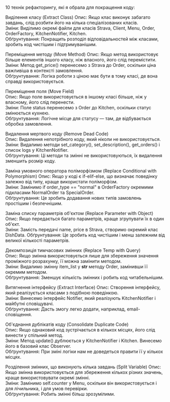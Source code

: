 10 технік рефакторингу, які я обрала для покращення коду:  

Виділення класу (Extract Class)
Опис: Якщо клас виконує забагато завдань, слід розбити його на кілька спеціалізованих класів.  
Зміни: Виділимо окремі файли для класів Strava, Client, Menu, Order, OrderFactory, KitchenNotifier, Kitchen.  
Обґрунтування: Покращить розподіл відповідальностей між класами, зробить код чистішим і підтримуванішим.  

Переміщення методу (Move Method) 
Опис: Якщо метод використовує більше елементів іншого класу, ніж власного, його слід перемістити.  
Зміни: Метод get_price() перенесемо з Strava до Order, оскільки ціна важливіша в контексті замовлення.  
Обґрунтування: Логіка роботи з ціною має бути в тому класі, де вона справді використовується.  

Переміщення поля (Move Field)  
Опис: Якщо поле використовується в іншому класі більше, ніж у власному, його слід перенести.  
Зміни: Поле status перенесемо з Order до Kitchen, оскільки статус змінюється кухнею.  
Обґрунтування: Логічне місце для статусу — там, де відбувається обробка замовлення.  

Видалення мертвого коду (Remove Dead Code)  
Опис: Видалення непотрібного коду, який ніколи не використовується.  
Зміни: Видалимо методи set_category(), set_description(), get_orders() і список logs у KitchenNotifier.  
Обґрунтування: Ці методи та змінні не використовуються, їх видалення зменшить розмір коду.  

Заміна умовного оператора поліморфізмом (Replace Conditional with Polymorphism)
Опис: Якщо у коді є if-elif-else, що визначає поведінку залежно від типу, краще використати поліморфізм.  
Зміни: Замінимо if order_type == "normal" в OrderFactory окремими підкласами NormalOrder та SpecialOrder.  
Обґрунтування: Це зробить додавання нових типів замовлень простішим і безпечнішим.  

Заміна списку параметрів об'єктом (Replace Parameter with Object) 
Опис: Якщо передається багато параметрів, краще згрупувати їх в один об'єкт.  
Зміни: Замість передачі name, price в Strava, створимо окремий клас DishData.
Обґрунтування: Це зробить код чистішим і менш залежним від великої кількості параметрів.  

Декомпозиція тимчасових змінних (Replace Temp with Query)  
Опис: Якщо змінна використовується лише для збереження значення проміжного розрахунку, її можна замінити методом.  
Зміни: Видалимо змінну item_list у __str__ методу Order, замінивши її окремим методом.  
Обґрунтування: Зменшує кількість змінних і робить код читабельнішим.  

Витягнення інтерфейсу (Extract Interface)
Опис: Створення інтерфейсу, який реалізується класами з подібною поведінкою.  
Зміни: Винесемо інтерфейс Notifier, який реалізують KitchenNotifier і майбутні сповіщувачі.  
Обґрунтування: Дасть змогу легко додати, наприклад, email-сповіщення.  

Об'єднання дублікатів коду (Consolidate Duplicate Code)  
Опис: Якщо однаковий код зустрічається в кількох місцях, його слід винести у спільний метод.  
Зміни: Метод update() дублюється у KitchenNotifier і Kitchen. Винесемо його в базовий клас Observer.  
Обґрунтування: При зміні логіки нам не доведеться правити її у кількох місцях.  

Розділення змінних, що виконують кілька завдань (Split Variable)
Опис: Якщо змінна використовується для збереження кількох різних значень, краще використовувати окремі змінні.  
Зміни: Замінимо self.counter у Menu, оскільки він використовується і для лічильника, і для умов перевірки.  
Обґрунтування: Робить змінні більш зрозумілими.
